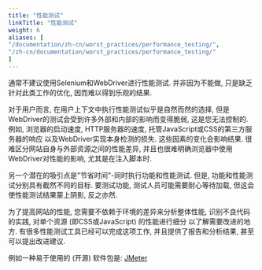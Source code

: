 ```yaml
---
title: "性能测试"
linkTitle: "性能测试"
weight: 6
aliases: [
"/documentation/zh-cn/worst_practices/performance_testing/",
"/zh-cn/documentation/worst_practices/performance_testing/"
] 
---
```


通常不建议使用Selenium和WebDriver进行性能测试. 
并非因为不能做, 只是缺乏针对此类工作的优化, 
因而难以得到乐观的结果.

对于用户而言, 在用户上下文中执行性能测试似乎是自然而然的选择, 
但是WebDriver的测试会受到许多外部和内部的影响而变得脆弱, 
这是您无法控制的. 例如, 
浏览器的启动速度, HTTP服务器的速度, 
托管JavaScript或CSS的第三方服务器的响应
以及WebDriver实现本身检测的损失. 
这些因素的变化会影响结果. 
很难区分网站自身与外部资源之间的性能差异, 
并且也很难明确浏览器中使用WebDriver对性能的影响, 
尤其是在注入脚本时.

另一个潜在的吸引点是"节省时间"-同时执行功能和性能测试. 
但是, 功能和性能测试分别具有截然不同的目标. 
要测试功能, 测试人员可能需要耐心等待加载, 
但这会使性能测试结果蒙上阴影, 反之亦然.

为了提高网站的性能, 您需要不依赖于环境的差异来分析整体性能, 
识别不良代码的实践, 
对单个资源 (即CSS或JavaScript) 的性能进行细分
以了解需要改进的地方. 
有很多性能测试工具已经可以完成这项工作, 
并且提供了报告和分析结果, 甚至可以提出改进建议.

例如一种易于使用的 (开源) 软件包是: [JMeter](//jmeter.apache.org/)
